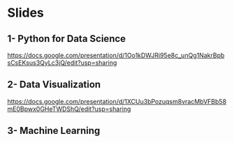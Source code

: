 # Slides

## 1- Python for Data Science

https://docs.google.com/presentation/d/1Oo1kDWJRi95e8c_unQg1NakrBpbsCsEKsus3QyLc3jQ/edit?usp=sharing

## 2- Data Visualization

https://docs.google.com/presentation/d/1XCUu3bPozuqsm8vracMbVFBb58mE0Bpwx0GHeTWDShQ/edit?usp=sharing

## 3- Machine Learning
